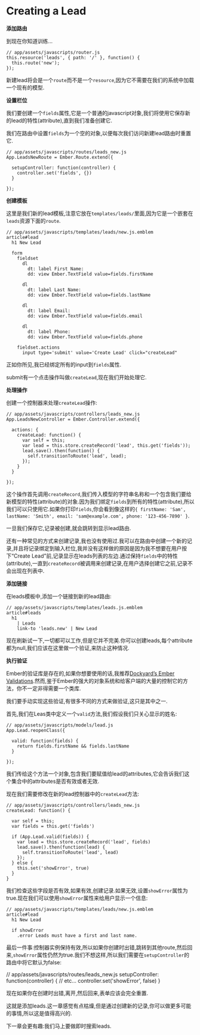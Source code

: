 Creating a Lead
==========

**添加路由**

到现在你知道训练...

    // app/assets/javascripts/router.js
    this.resource('leads', { path: '/' }, function() {
      this.route('new');
    });
    
新建lead将会是一个`route`而不是一个`resource`,因为它不需要在我们的系统中加载一个现有的模型.

**设置栏位**

我们要创建一个`fields`属性,它是一个普通的javascript对象,我们将使用它保存新的lead的特性(attribute),直到我们准备创建它.

我们在路由中设置`fields`为一个空的对象,以便每次我们访问新建lead路由时重置它.

    // app/assets/javascripts/routes/leads_new.js
    App.LeadsNewRoute = Ember.Route.extend({
    
      setupController: function(controller) {
        controller.set('fields', {})
      }
    
    });
    
**创建模板**

这里是我们新的lead模板,注意它放在`templates/leads/`里面,因为它是一个嵌套在`leads`资源下面的`route`.

    // app/assets/javascripts/templates/leads/new.js.emblem
    article#lead
      h1 New Lead
    
      form
        fieldset
          dl
            dt: label First Name:
            dd: view Ember.TextField value=fields.firstName
    
          dl
            dt: label Last Name:
            dd: view Ember.TextField value=fields.lastName
    
          dl
            dt: label Email:
            dd: view Ember.TextField value=fields.email
    
          dl
            dt: label Phone:
            dd: view Ember.TextField value=fields.phone
    
        fieldset.actions
          input type='submit' value='Create Lead' click="createLead"

正如你所见,我已经绑定所有的input到`fields`属性.

submit有一个点击操作叫做`createLead`,现在我们开始处理它.

**处理操作**

创建一个控制器来处理`createLead`操作:

    // app/assets/javascripts/controllers/leads_new.js
    App.LeadsNewController = Ember.Controller.extend({
    
      actions: {
        createLead: function() {
          var self = this;
          var lead = this.store.createRecord('lead', this.get('fields'));
          lead.save().then(function() {
            self.transitionToRoute('lead', lead);
          });
        }
      }
    
    });

这个操作首先调用`createRecord`,我们传入模型的字符串名称和一个包含我们要给新模型的特性(attribute)的对象.因为我们绑定`fields`到所有的特性(attribute),所以我们可以只使用它.如果你打印`fields`,你会看到像这样的`{ firstName: 'Sam', lastName: 'Smith', email: 'sam@example.com', phone: '123-456-7890' }`.

一旦我们保存它,记录被创建,就会跳转到显示lead路由.

还有一种常见的方式来创建记录,我也没有使用过.我可以在路由中创建一个新的记录,并且将记录绑定到输入栏位,我并没有这样做的原因是因为我不想要在用户按下“Create Lead”前,记录显示在leads列表的左边.通过保持`fields`中的特性(attribute),一直到`createRecord`被调用来创建记录,在用户选择创建它之前,记录不会出现在列表中.

**添加链接**

在leads模板中,添加一个链接到新的lead路由:

    // app/assets/javascripts/templates/leads.js.emblem
    article#leads
      h1
        | Leads
        link-to 'leads.new' | New Lead
        
现在刷新试一下,一切都可以工作,但是它并不完美.你可以创建leads,每个attribute都为null,我们应该在这里做一个验证,来防止这种情况.

**执行验证**

Ember的验证库是存在的,如果你想要使用的话,我推荐[Dockyard’s Ember Validations][1].然而,鉴于Ember的强大的对象系统和给客户端的大量的控制它的方法，你不一定非得需要一个类库.

我们要手动实现这些验证,有很多不同的方式来做验证,这只是其中之一.

首先,我们在Leas类中定义一个`valid`方法,我们假设我们只关心显示的姓名:

    // app/assets/javascripts/models/lead.js
    App.Lead.reopenClass({
    
      valid: function(fields) {
        return fields.firstName && fields.lastName
      }
    
    });
    
我们传给这个方法一个对象,包含我们要赋值给lead的attributes,它会告诉我们这个集合中的attributes是否有效或者无效.

现在我们需要修改在新的lead控制器中的`createLead`方法:

    // app/assets/javascripts/controllers/leads_new.js
    createLead: function() {
    
      var self = this;
      var fields = this.get('fields')
    
      if (App.Lead.valid(fields)) {
        var lead = this.store.createRecord('lead', fields)
        lead.save().then(function(lead) {
          self.transitionToRoute('lead', lead)
        });
      } else {
        this.set('showError', true)
      }
    }

我们检查这些字段是否有效,如果有效,创建记录.如果无效,设置`showError`属性为true.现在我们可以使用`showError`属性来给用户显示一个信息:

    // app/assets/javascripts/templates/leads/new.js.emblem
    article#lead
      h1 New Lead
    
      if showError
        .error Leads must have a first and last name.
        
最后一件事:控制器实例保持有效,所以如果你创建时出错,跳转到其他route,然后回来,`showError`属性仍然为true.我们不想这样,所以我们需要在`setupController`的路由中将它默认为false:

// app/assets/javascripts/routes/leads_new.js
setupController: function(controller) {
   // etc...
   controller.set('showError', false)
}

现在如果你在创建时出错,离开,然后回来,表单应该会完全重置.

这就是添加leads.这一章感觉有点枯燥,但是通过创建新的记录,你可以做更多可能的事情,所以这是值得高兴的.

下一章会更有趣:我们马上要做即时搜索leads.



  [1]: https://github.com/dockyard/ember-validations
